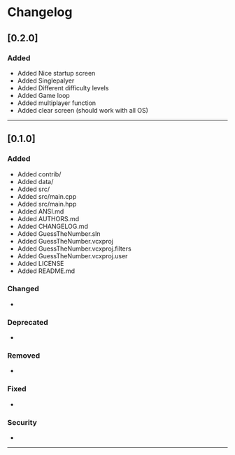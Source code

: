 # Changelog

## [0.2.0]

### Added
* Added Nice startup screen
* Added Singlepalyer
* Added Different difficulty levels
* Added Game loop
* Added multiplayer function
* Added clear screen (should work with all OS)

-------------------------------------------------------------------------------------------------------------

## [0.1.0]

### Added
* Added contrib/
* Added data/
* Added src/
* Added src/main.cpp
* Added src/main.hpp
* Added ANSI.md
* Added AUTHORS.md
* Added CHANGELOG.md
* Added GuessTheNumber.sln
* Added GuessTheNumber.vcxproj
* Added GuessTheNumber.vcxproj.filters
* Added GuessTheNumber.vcxproj.user
* Added LICENSE
* Added README.md

### Changed
*

### Deprecated
*

### Removed
*

### Fixed
*

### Security
*

-------------------------------------------------------------------------------------------------------------